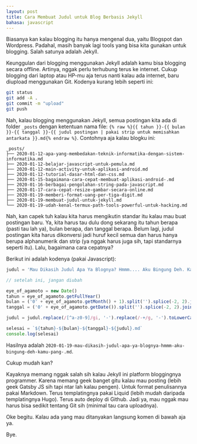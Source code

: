 ```yaml
---
layout: post
title: Cara Membuat Judul untuk Blog Berbasis Jekyll
bahasa: javascript
---
```


Biasanya kan kalau blogging itu hanya mengenal dua, yaitu Blogspot dan Wordpress. Padahal, masih banyak lagi tools yang bisa kita gunakan untuk blogging. Salah satunya adalah Jekyll.

Keunggulan dari blogging menggunakan Jekyll adalah kamu bisa blogging secara offline. Artinya, nggak perlu terhubung terus ke internet. Cukup blogging dari laptop atau HP-mu aja terus nanti kalau ada internet, baru diupload menggunakan Git. Kodenya kurang lebih seperti ini:

```bash
git status
git add -A .
git commit -m "upload"
git push
```

Nah, kalau blogging menggunakan Jekyll, semua postingan kita ada di folder `_posts` dengan ketentuan nama file: `{% raw %}{{ tahun }}-{{ bulan }}-{{ tanggal }}-{{ judul postingan | pakai strip untuk memisahkan antarkata }}.md{% endraw %}`. Contohnya aja kalau blogku ini:

```
_posts/
├── 2020-01-12-apa-yang-membedakan-teknik-informatika-dengan-sistem-informatika.md
├── 2020-01-12-belajar-javascript-untuk-pemula.md
├── 2020-01-12-main-activity-untuk-aplikasi-android.md
├── 2020-01-12-tutorial-dasar-html-dan-css.md
├── 2020-01-15-bagaimana-cara-cepat-membuat-aplikasi-android-.md
├── 2020-01-16-berbagai-pengolahan-string-pada-javascript.md
├── 2020-01-17-cara-cepat-resize-gambar-secara-online.md
├── 2020-01-19-memberi-format-uang-per-tiga-digit.md
├── 2020-01-19-membuat-judul-untuk-jekyll.md
└── 2020-01-19-udah-kenal-termux-path-tools-powerful-untuk-hacking.md
```

Nah, kan capek tuh kalau kita harus mengikutin standar itu kalau mau buat postingan baru. Ya, kita harus tau dulu dong sekarang itu tahun berapa (pasti tau lah ya), bulan berapa, dan tanggal berapa. Belum lagi, judul postingan kita harus dikonversi jadi huruf kecil semua dan harus hanya berupa alphanumerik dan strip (ya nggak harus juga sih, tapi standarnya seperti itu). Lalu, bagaimana cara cepatnya?

Berikut ini adalah kodenya (pakai Javascript):

```javascript
judul = 'Mau Dikasih Judul Apa Ya Blognya? Hmmm.... Aku Bingung Deh. Kamu Pang?'

// setelah ini, jangan diubah

eye_of_agamoto = new Date()
tahun = eye_of_agamoto.getFullYear()
bulan = ('0' + eye_of_agamoto.getMonth() + 1).split('').splice(-2, 2).join('')
tanggal = ('0' + eye_of_agamoto.getDate()).split('').splice(-2, 2).join('')

judul = judul.replace(/[^a-z0-9]/gi, '-').replace(/-+/g, '-').toLowerCase()

selesai = `${tahun}-${bulan}-${tanggal}-${judul}.md`
console.log(selesai)
```

Hasilnya adalah `2020-01-19-mau-dikasih-judul-apa-ya-blognya-hmmm-aku-bingung-deh-kamu-pang-.md`.

Cukup mudah kan?

Kayaknya memang nggak salah sih kalau Jekyll ini platform bloggingnya programmer. Karena memang geek banget gitu kalau mau posting (lebih geek Gatsby JS sih tapi ntar lah kalau pengen). Untuk format penulisannya pakai Markdown. Terus templatingnya pakai Liquid (lebih mudah daripada templatingnya Hugo). Terus auto deploy di Github. Jadi ya, mau nggak mau harus bisa sedikit tentang Git sih (minimal tau cara uploadnya).

Oke begitu. Kalau ada yang mau ditanyakan langsung komen di bawah aja ya.

Bye.